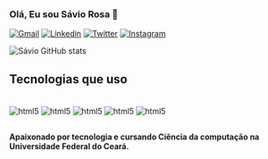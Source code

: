 ### Olá, Eu sou Sávio Rosa 🖖



[![Gmail](https://img.shields.io/badge/Gmail-D14836?style=for-the-badge&logo=gmail&logoColor=white)](saviorosa@alu.ufc.br)
[![Linkedin](https://img.shields.io/badge/LinkedIn-0077B5?style=for-the-badge&logo=linkedin&logoColor=white)](https://www.linkedin.com/in/savio-rosa-ufc/)
[![Twitter](https://img.shields.io/badge/Twitter-1DA1F2?style=for-the-badge&logo=twitter&logoColor=white)](https://twitter.com/SsavioRosa)
[![Instagram](https://img.shields.io/badge/Instagram-E4405F?style=for-the-badge&logo=instagram&logoColor=white)](https://www.instagram.com/savio.rosa_)

![Sávio GitHub stats](https://github-readme-stats.vercel.app/api?username=ssavioRosa&show_icons=true&theme=radical)

## Tecnologias que uso 
<div style="display: inline_block"><br/>
<img aLign="center" alt="html5" src="https://img.shields.io/badge/Java-ED8B00?style=for-the-badge&logo=openjdk&logoColor=white"/>
<img aLign="center" alt="html5" src="https://img.shields.io/badge/C-00599C?style=for-the-badge&logo=c&logoColor=white"/>
<img aLign="center" alt="html5" src="https://img.shields.io/badge/C%23-239120?style=for-the-badge&logo=c-sharp&logoColor=white"/>
<img aLign="center" alt="html5" src="https://img.shields.io/badge/.NET-5C2D91?style=for-the-badge&logo=.net&logoColor=white"/>
<img aLign="center" alt="html5" src="https://img.shields.io/badge/MySQL-00000F?style=for-the-badge&logo=mysql&logoColor=white"/>
 </div>

 ## 
 #### Apaixonado por tecnologia e cursando Ciência da computação na Universidade Federal do Ceará.

